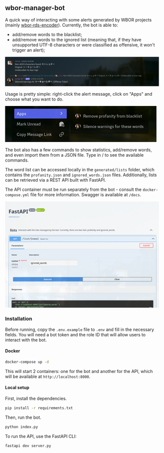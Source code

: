## wbor-manager-bot

A quick way of interacting with some alerts generated by WBOR projects (mainly [wbor-rds-encoder](https://github.com/WBOR-91-1-FM/wbor-rds-encoder)).
Currently, the bot is able to:
- add/remove words to the blacklist;
- add/remove words to the ignored list (meaning that, if they have unsupported UTF-8 characters or were classified as offensive, it won't trigger an alert);

![Command example](.github/options.png)

Usage is pretty simple: right-click the alert message, click on "Apps" and choose what you want to do.

![img.png](.github/img.png)

The bot also has a few commands to show statistics, add/remove words, and even import them from a JSON file. Type in / to see the available commands.

The word list can be accessed locally in the `generated/lists` folder, which contains the `profanity.json` and `ignored_words.json` files.
Additionally, lists can be retrieved via a REST API built with FastAPI.

The API container must be run separately from the bot - consult the `docker-compose.yml` file for more information.
Swagger is available at `/docs`.

![img.png](.github/swagger.png)

### Installation

Before running, copy the `.env.example` file to `.env` and fill in the necessary fields.
You will need a bot token and the role ID that will allow users to interact with the bot.

#### Docker
```bash
docker-compose up -d
```
This will start 2 containers: one for the bot and another for the API, which will be available at `http://localhost:8000`.
#### Local setup
First, install the dependencies.
```bash
pip install -r requirements.txt
```

Then, run the bot.
```bash
python index.py
```
To run the API, use the FastAPI CLI:
```bash
fastapi dev server.py
```

